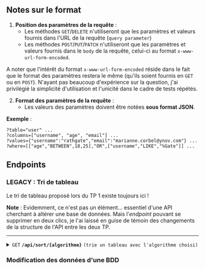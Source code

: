 
## Notes sur le format 

1. **Position des paramètres de la requête** :
	- Les méthodes  `GET`/`DELETE` n'utiliseront que les paramètres et valeurs fournis dans l'URL de la requête (`query parameter`)
	- Les méthodes `POST`/`PUT`/`PATCH` n'utiliseront que les paramètres et valeurs fournis dans le `body` de la requête, celui-ci au format `x-www-url-form-encoded`.

A noter que l'intérêt du format `x-www-url-form-encoded` réside dans le fait que le format des paramètres restera le même (qu'ils soient fournis en `GET` ou en `POST`). N'ayant pas beaucoup d'expérience sur la question, j'ai privilégié la simplicité d'utilisation et l'unicité dans le cadre de tests répétés.

2. **Format des paramètres de la requête** :
	- Les valeurs des paramètres doivent être notées **sous format JSON**.
	
**Exemple** :
```
?table="user" ...
?columns=["username", "age", "email"] ...
?values={"username":"rathgate","email":"marianne.corbel@ynov.com"} ...
?where=[["age","BETWEEN",18,25],"OR",["username","LIKE","%Gate"]] ...
```


## Endpoints

### LEGACY : Tri de tableau

Le tri de tableau proposé lors du TP 1 existe toujours ici ! 

**Note** : Evidemment, ce n'est pas un élément... essentiel d'une API cherchant à altérer une base de données. Mais l'*endpoint* pouvant se supprimer en deux clics, je l'ai laissé en guise de témoin des changements de la structure de l'API entre les deux TP.

____

<details>
  <summary><code>GET</code> <code><b>/api/sort/{algorithme}</b></code> <code>(trie un tableau avec l'algorithme choisi)</code></summary>

#### Algorithmes nativement implémentés :
- bubblesort
- insertionsort
- quicksort

#### Paramètres 

 | nom              |  type     | data type          | description                         |
 |---------------|----------|------------------|------------------------------|
 | `arr`               |    requis | tableau JSON   | Tableau à trier                     |

#### Responses                                                     
Retourne les éléments sous le format JSON suivant :
```
{
    "data": {
	    "sort_function": 
	    "sorted_arr": []
    }
}
```
Dans le cas d'une erreur :
```
{
    "error": {
	    "code": // 404, par exemple
	    "message":
	}
}
```

#### Exemple d'URL

`GET` `/api/sort/insertionsort/?arr=[-1,7,8,5]`

</details>

### Modification des données d'une BDD

